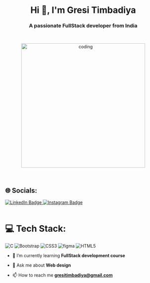 <h1 align="center">Hi 👋, I'm Gresi Timbadiya</h1>
<h3 align="center">A passionate FullStack developer from India</h3><br>

<p align="center">
  <img alt="coding" width="400"
        src="https://user-images.githubusercontent.com/74038190/264141683-8aa99f6c-267d-4977-9cd3-1a4c11675863.gif">
</p><br>

## 🌐 Socials:
  <a href="https://www.linkedin.com/in/gresi-timbadiya-1555b5320/">
    <img src="https://img.shields.io/badge/LinkedIn-blue?style=for-the-badge&logo=linkedin&logoColor=white" alt="LinkedIn Badge"/>
  </a> 
<a href="https://www.instagram.com/gresi_timbadiya777/">
    <img src="https://img.shields.io/badge/Instagram-E4405F?style=for-the-badge&logo=instagram&logoColor=white" alt="Instagram Badge"/>
  </a><br><br>

  # 💻 Tech Stack:
  ![C](https://img.shields.io/badge/c-%2300599C.svg?style=plastic&logo=c&logoColor=white)
   ![Bootstrap](https://img.shields.io/badge/bootstrap-%238511FA.svg?style=plastic&logo=bootstrap&logoColor=white)
   ![CSS3](https://img.shields.io/badge/css3-%231572B6.svg?style=plastic&logo=css3&logoColor=white)
    ![figma](https://img.shields.io/badge/figma-%23F24E1E.svg?style=plastic&logo=figma&logoColor=white)
    ![HTML5](https://img.shields.io/badge/html5-%23E34F26.svg?style=plastic&logo=html5&logoColor=white)<br>
  
- 🌱 I’m currently learning **FullStack development course**

- 💬 Ask me about **Web design**

- 📫 How to reach me **gresitimbadiya@gmail.com**
<br>

